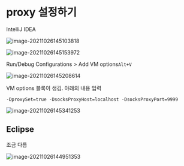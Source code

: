 # proxy 설정하기



IntelliJ IDEA

![image-20211026145103818](/home/shane/Documents/git/mdblog/backend/java/proxy.assets/image-20211026145103818.png)

![image-20211026145153972](/home/shane/Documents/git/mdblog/backend/java/proxy.assets/image-20211026145153972.png)

Run/Debug Configurations > Add VM options`Alt+V`

![image-20211026145208614](/home/shane/Documents/git/mdblog/backend/java/proxy.assets/image-20211026145208614.png)

VM options 블록이 생김. 아래의 내용 입력

```
-DproxySet=true -DsocksProxyHost=localhost -DsocksProxyPort=9999
```



![image-20211026145341253](/home/shane/Documents/git/mdblog/backend/java/proxy.assets/image-20211026145341253.png)



## Eclipse

조금 다름

![image-20211026144951353](/home/shane/Documents/git/mdblog/backend/java/proxy.assets/image-20211026144951353.png)





























